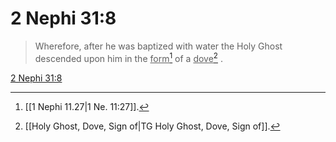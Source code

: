 # 2 Nephi 31:8

> Wherefore, after he was baptized with water the Holy Ghost descended upon him in the <u>form</u>[^a] of a <u>dove</u>[^b] .

[2 Nephi 31:8](https://www.churchofjesuschrist.org/study/scriptures/bofm/2-ne/31?lang=eng&id=p8#p8)


[^a]: [[1 Nephi 11.27|1 Ne. 11:27]].  
[^b]: [[Holy Ghost, Dove, Sign of|TG Holy Ghost, Dove, Sign of]].  
